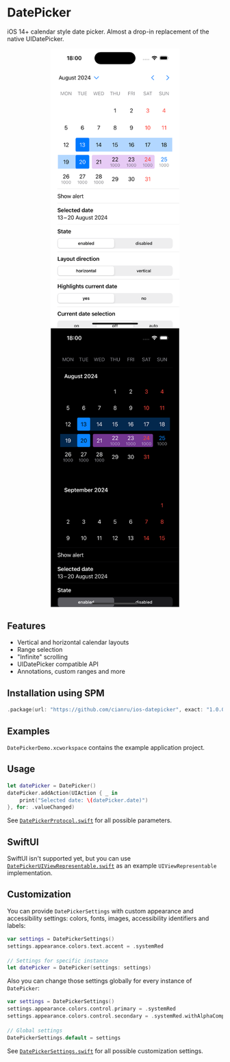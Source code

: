 # DatePicker

iOS 14+ calendar style date picker. Almost a drop-in replacement of the native UIDatePicker.

<p align="center">
<img src="Screenshots/light-horizontal.png" width="300" />
<img src="Screenshots/dark-vertical.png" width="300" />
</p>

## Features

- Vertical and horizontal calendar layouts
- Range selection
- "Infinite" scrolling
- UIDatePicker compatible API
- Annotations, custom ranges and more

## Installation using SPM

```swift
.package(url: "https://github.com/cianru/ios-datepicker", exact: "1.0.0")
```

## Examples

`DatePickerDemo.xcworkspace` contains the example application project.

## Usage

```swift
let datePicker = DatePicker()
datePicker.addAction(UIAction { _ in
    print("Selected date: \(datePicker.date)")
}, for: .valueChanged)
```

See [`DatePickerProtocol.swift`](Sources/DatePicker/DatePickerProtocol.swift) for all possible parameters.

## SwiftUI

SwiftUI isn't supported yet, but you can use [`DatePickerUIViewRepresentable.swift`](DatePickerDemo/DatePickerDemo/DatePickerUIViewRepresentable.swift) as an example `UIViewRepresentable` implementation.

## Customization

You can provide `DatePickerSettings` with custom appearance and accessibility settings: colors, fonts, images, accessibility identifiers and labels:

```swift
var settings = DatePickerSettings()
settings.appearance.colors.text.accent = .systemRed

// Settings for specific instance
let datePicker = DatePicker(settings: settings)
```

Also you can change those settings globally for every instance of `DatePicker`:

```swift
var settings = DatePickerSettings()
settings.appearance.colors.control.primary = .systemRed
settings.appearance.colors.control.secondary = .systemRed.withAlphaComponent(0.3)

// Global settings
DatePickerSettings.default = settings
```

See [`DatePickerSettings.swift`](Sources/DatePicker/DatePickerSettings.swift) for all possible customization settings.
